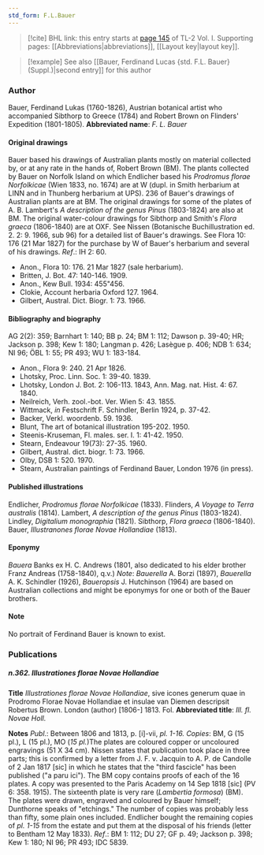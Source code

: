 ```yaml
---
std_form: F.L.Bauer
---
```


> [!cite] BHL link: this entry starts at [page 145](https://www.biodiversitylibrary.org/page/33120276) of TL-2 Vol. I.
> Supporting pages: [[Abbreviations|abbreviations]], [[Layout key|layout key]].

> [!example] See also [[Bauer, Ferdinand Lucas {std. F.L. Bauer} (Suppl.)|second entry]] for this author

### Author

Bauer, Ferdinand Lukas (1760-1826), Austrian botanical artist who accompanied Sibthorp to Greece (1784) and Robert Brown on Flinders' Expedition (1801-1805). 
**Abbreviated name**: *F. L. Bauer*

#### Original drawings

Bauer based his drawings of Australian plants mostly on material collected by, or at any rate in the hands of, Robert Brown (BM). The plants collected by Bauer on Norfolk Island on which Endlicher based his *Prodromus florae Norfolkicae* (Wien 1833, no. 1674) are at W (dupl. in Smith herbarium at LINN and in Thunberg herbarium at UPS). 236 of Bauer's drawings of Australian plants are at BM. The original drawings for some of the plates of A. B. Lambert's *A description of the genus Pinus* (1803-1824) are also at BM. The original water-colour drawings for Sibthorp and Smith's *Flora graeca* (1806-1840) are at OXF. See Nissen (Botanische Buchillustration ed. 2. 2: 9. 1966, sub 96) for a detailed list of Bauer's drawings. See Flora 10: 176 (21 Mar 1827) for the purchase by W of Bauer's herbarium and several of his drawings.
*Ref*.: IH 2: 60.
- Anon., Flora 10: 176. 21 Mar 1827 (sale herbarium).
- Britten, J. Bot. 47: 140-146. 1909.
- Anon., Kew Bull. 1934: 455"456.
- Clokie, Account herbaria Oxford 127. 1964.
- Gilbert, Austral. Dict. Biogr. 1: 73. 1966.

#### Bibliography and biography

AG 2(2): 359; Barnhart 1: 140; BB p. 24; BM 1: 112; Dawson p. 39-40; HR; Jackson p. 398; Kew 1: 180; Langman p. 426; Lasègue p. 406; NDB 1: 634; NI 96; ÖBL 1: 55; PR 493; WU 1: 183-184.
- Anon., Flora 9: 240. 21 Apr 1826.
- Lhotsky, Proc. Linn. Soc. 1: 39-40. 1839.
- Lhotsky, London J. Bot. 2: 106-113. 1843, Ann. Mag. nat. Hist. 4: 67. 1840.
- Neilreich, Verh. zool.-bot. Ver. Wien 5: 43. 1855.
- Wittmack, *in* Festschrift F. Schindler, Berlin 1924, p. 37-42.
- Backer, Verkl. woordenb. 59. 1936.
- Blunt, The art of botanical illustration 195-202. 1950.
- Steenis-Kruseman, Fl. males. ser. I. 1: 41-42. 1950.
- Stearn, Endeavour 19(73): 27-35. 1960.
- Gilbert, Austral. dict. biogr. 1: 73. 1966.
- Olby, DSB 1: 520. 1970.
- Stearn, Australian paintings of Ferdinand Bauer, London 1976 (in press).

#### Published illustrations

Endlicher, *Prodromus florae Norfolkicae* (1833). Flinders, *A Voyage to Terra australis* (1814).
Lambert, *A description of the genus Pinus* (1803-1824).
Lindley, *Digitalium monographia* (1821).
Sibthorp, *Flora graeca* (1806-1840).
Bauer, *Illustranones florae Novae Hollandiae* (1813).

#### Eponymy

*Bauera* Banks ex H. C. Andrews (1801, also dedicated to his elder brother Franz Andreas (1758-1840), q.v.)
*Note*: *Bauerella* A. Borzi (1897), *Bauerella* A. K. Schindler (1926), *Baueropsis* J. Hutchinson (1964) are based on Australian collections and might be eponymys for one or both of the Bauer brothers.

#### Note

No portrait of Ferdinand Bauer is known to exist.

### Publications

##### n.362. Illustrationes florae Novae Hollandiae

**Title**
*Illustrationes florae Novae Hollandiae*, sive icones generum quae in Prodromo Florae Novae Hollandiae et insulae van Diemen descripsit Robertus Brown. London (author) \[1806-\] 1813. Fol.
**Abbreviated title**: *Ill. fl. Novae Holl.*

**Notes**
*Publ*.: Between 1806 and 1813, p. \[i\]-vii, *pl. 1-16. Copies*: BM, G (15 pl.), L (15 pl.), MO (*15 pl.*)The plates are coloured copper or uncoloured engravings (51 X 34 cm). Nissen states that publication took place in three parts; this is confirmed by a letter from J. F. v. Jacquin to A. P. de Candolle of 2 Jan 1817 \[sic\] in which he states that the "third fascicle" has been published ("a paru ici"). The BM copy contains proofs of each of the 16 plates. A copy was presented to the Paris Academy on 14 Sep 1818 \[sic\] (PV 6: 358. 1915). The sixteenth plate is very rare (*Lambertia formosa*) (BM). The plates were drawn, engraved and coloured by Bauer himself; Dunthorne speaks of "etchings." The number of copies was probably less than fifty, some plain ones included. Endlicher bought the remaining copies of *pl. 1-15* from the estate and put them at the disposal of his friends (letter to Bentham 12 May 1833).
*Ref*.: BM 1: 112; DU 27; GF p. 49; Jackson p. 398; Kew 1: 180; NI 96; PR 493; IDC 5839.

